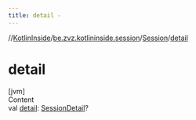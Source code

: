```yaml
---
title: detail -
---
```

//[KotlinInside](../../index.md)/[be.zvz.kotlininside.session](../index.md)/[Session](index.md)/[detail](detail.md)



# detail  
[jvm]  
Content  
val [detail](detail.md): [SessionDetail](../-session-detail/index.md)?  



